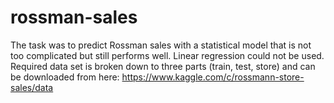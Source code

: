 # rossman-sales
The task was to predict Rossman sales with a statistical model that is not too complicated but still performs well. Linear regression could not be used.  
Required data set is broken down to three parts (train, test, store) and can be downloaded from here: https://www.kaggle.com/c/rossmann-store-sales/data 
